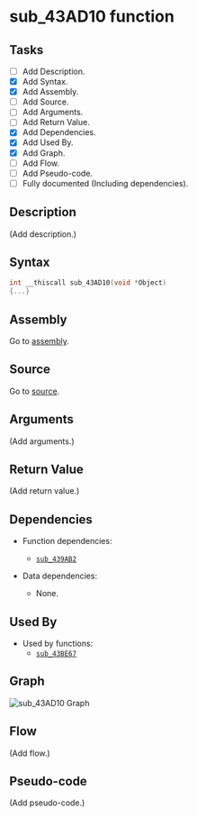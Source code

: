 # sub_43AD10 function

## Tasks

- [ ] Add Description.
- [X] Add Syntax.
- [X] Add Assembly.
- [ ] Add Source.
- [ ] Add Arguments.
- [ ] Add Return Value.
- [X] Add Dependencies.
- [X] Add Used By.
- [X] Add Graph.
- [ ] Add Flow.
- [ ] Add Pseudo-code.
- [ ] Fully documented (Including dependencies).

## Description

(Add description.)

## Syntax

```c
int __thiscall sub_43AD10(void *Object)
{...}
```

## Assembly

Go to [assembly](../asm/sub_43AD10.asm).

## Source

Go to [source](../cc/sub_43AD10.cc).

## Arguments

(Add arguments.)

## Return Value

(Add return value.)

## Dependencies

* Function dependencies:
  * [`sub_439AB2`](sub_439AB2.md) 


* Data dependencies:
  * None.

## Used By

* Used by functions:
  * [`sub_43BE67`](../md/sub_43BE67.md)

## Graph

![sub_43AD10 Graph](../svg/sub_43AD10.svg "sub_43AD10 Graph")

## Flow

(Add flow.)

## Pseudo-code

(Add pseudo-code.)
